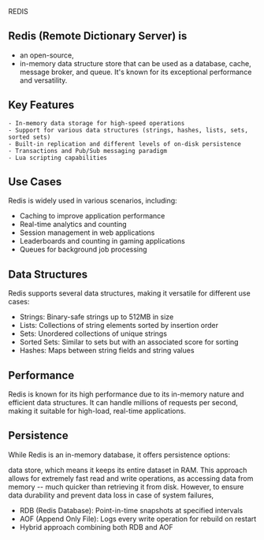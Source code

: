 REDIS
## Redis (Remote Dictionary Server) is
- an open-source,
- in-memory data structure store
that can be used as a database, cache, message broker, and queue. It's known for its exceptional performance and versatility.

## Key Features
    - In-memory data storage for high-speed operations
    - Support for various data structures (strings, hashes, lists, sets, sorted sets)
    - Built-in replication and different levels of on-disk persistence
    - Transactions and Pub/Sub messaging paradigm
    - Lua scripting capabilities

## Use Cases

Redis is widely used in various scenarios, including:

- Caching to improve application performance
- Real-time analytics and counting
- Session management in web applications
- Leaderboards and counting in gaming applications
- Queues for background job processing

## Data Structures

Redis supports several data structures, making it versatile for different use cases:

- Strings: Binary-safe strings up to 512MB in size
- Lists: Collections of string elements sorted by insertion order
- Sets: Unordered collections of unique strings
- Sorted Sets: Similar to sets but with an associated score for sorting
- Hashes: Maps between string fields and string values

## Performance

Redis is known for its high performance due to its in-memory nature and efficient data structures. It can handle millions of requests per second, making it suitable for high-load, real-time applications.

## Persistence

While Redis is an in-memory database, it offers persistence options:

data store, which means it keeps its entire dataset in RAM. This approach allows for extremely fast read and write operations, as accessing data from memory -- much quicker than retrieving it from disk. However, to ensure data durability and prevent data loss in case of system failures,

- RDB (Redis Database): Point-in-time snapshots at specified intervals
- AOF (Append Only File): Logs every write operation for rebuild on restart
- Hybrid approach combining both RDB and AOF

